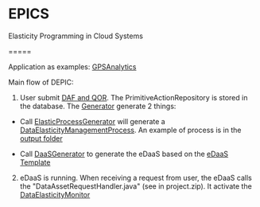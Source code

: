 EPICS
=====

Elasticity Programming in Cloud Systems

=====

Application as examples: [GPSAnalytics](https://github.com/tuwiendsg/EPICS/tree/master/depic/examples/GPSAnalytics)

Main flow of DEPIC:

1. User submit [DAF and QOR](https://github.com/tuwiendsg/EPICS/tree/master/depic/examples/experiment1/case1/inputs). The PrimitiveActionRepository is stored in the database. The [Generator](https://github.com/tuwiendsg/EPICS/blob/master/depic/depic-tooling/src/main/java/at/ac/tuwien/dsg/depic/depictool/generator/Generator.java) generate 2 things:

- Call [ElasticProcessGenerator](https://github.com/tuwiendsg/EPICS/tree/master/depic/depic-elastic-process-generator/src/main/java/at/ac/tuwien/dsg/depic/elastic/process/generator) 
will generate a [DataElasticityManagementProcess](https://github.com/tuwiendsg/EPICS/blob/master/depic/depic-common/src/main/java/at/ac/tuwien/dsg/depic/common/entity/eda/elasticprocess/DataElasticityManagementProcess.java).
An example of process is in the [output folder](https://github.com/tuwiendsg/EPICS/tree/master/depic/examples/experiment1/case1/output)

- Call [DaaSGenerator](https://github.com/tuwiendsg/EPICS/blob/master/depic/depic-tooling/src/main/java/at/ac/tuwien/dsg/depic/depictool/generator/DaaSGenerator.java) to generate the eDaaS based on the [eDaaS Template](https://github.com/tuwiendsg/EPICS/tree/master/depic/depic-tooling/src/main/resources)

2. eDaaS is running. When receiving a request from user, the eDaaS calls the "DataAssetRequestHandler.java" (see in project.zip). It activate the [DataElasticityMonitor](https://github.com/tuwiendsg/EPICS/blob/aa2521dfc706861752b11cf48ee3563e63452a9b/depic/orchestrator/src/main/java/at/ac/tuwien/dsg/orchestrator/dataelasticitycontroller/DataElasticityMonitor.java)

